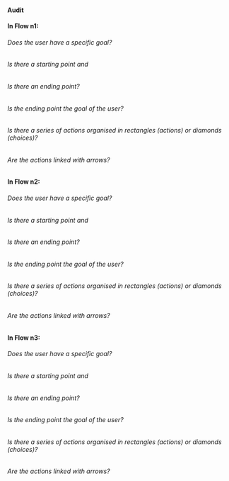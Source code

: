 #### Audit

#### In Flow n1: 
###### Does the user have a specific goal?
###### Is there a starting point and 
###### Is there an ending point?
###### Is the ending point the goal of the user?
###### Is there a series of actions organised in rectangles (actions) or diamonds (choices)?
###### Are the actions linked with arrows?

#### In Flow n2: 
###### Does the user have a specific goal?
###### Is there a starting point and 
###### Is there an ending point?
###### Is the ending point the goal of the user?
###### Is there a series of actions organised in rectangles (actions) or diamonds (choices)?
###### Are the actions linked with arrows?

#### In Flow n3: 
###### Does the user have a specific goal?
###### Is there a starting point and 
###### Is there an ending point?
###### Is the ending point the goal of the user?
###### Is there a series of actions organised in rectangles (actions) or diamonds (choices)?
###### Are the actions linked with arrows?